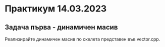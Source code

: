 # Практикум 14.03.2023

## Задача първа - динамичен масив
Реализирайте динамичен масив по скелета представен във vector.cpp.